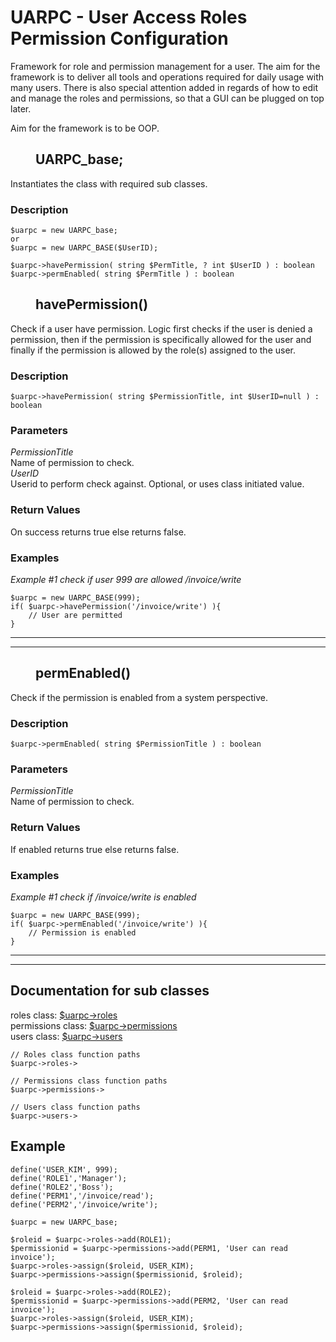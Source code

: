 # UARPC - User Access Roles Permission Configuration

Framework for role and permission management for a user. The aim for the framework is to deliver all tools and operations required for daily usage with many users. There is also special attention added in regards of how to edit and manage the roles and permissions, so that a GUI can be plugged on top later.

Aim for the framework is to be OOP.

## <dd>**UARPC_base;**</dd>

Instantiates the class with required sub classes.

### **Description**

    $uarpc = new UARPC_base;
    or
    $uarpc = new UARPC_BASE($UserID);

    $uarpc->havePermission( string $PermTitle, ? int $UserID ) : boolean
    $uarpc->permEnabled( string $PermTitle ) : boolean

## <dd>**havePermission()**</dd>

Check if a user have permission. Logic first checks if the user is denied a permission, then if the permission is specifically allowed for the user and finally if the permission is allowed by the role(s) assigned to the user.
### **Description**

    $uarpc->havePermission( string $PermissionTitle, int $UserID=null ) : boolean

### **Parameters**

_PermissionTitle_  
Name of permission to check.  
_UserID_  
Userid to perform check against. Optional, or uses class initiated value.

### **Return Values**

On success returns true else returns false.

### **Examples**

_Example #1 check if user 999 are allowed /invoice/write_

    $uarpc = new UARPC_BASE(999);
    if( $uarpc->havePermission('/invoice/write') ){
        // User are permitted
    }

<hr>
<hr>


## <dd>**permEnabled()**</dd>

Check if the permission is enabled from a system perspective.

### **Description**

    $uarpc->permEnabled( string $PermissionTitle ) : boolean

### **Parameters**

_PermissionTitle_  
Name of permission to check.  

### **Return Values**

If enabled returns true else returns false.

### **Examples**

_Example #1 check if /invoice/write is enabled_

    $uarpc = new UARPC_BASE(999);
    if( $uarpc->permEnabled('/invoice/write') ){
        // Permission is enabled
    }

<hr>
<hr>

## Documentation for sub classes


roles class: [\$uarpc->roles](UARPC.Roles.md)  
permissions class: [\$uarpc->permissions](UARPC.Permissions.md)  
users class: [\$uarpc->users](UARPC.Users.md)  

    // Roles class function paths
    $uarpc->roles->

    // Permissions class function paths
    $uarpc->permissions->

    // Users class function paths
    $uarpc->users->

## Example

```LESS
define('USER_KIM', 999);
define('ROLE1','Manager');
define('ROLE2','Boss');
define('PERM1','/invoice/read');
define('PERM2','/invoice/write');

$uarpc = new UARPC_base;

$roleid = $uarpc->roles->add(ROLE1);
$permissionid = $uarpc->permissions->add(PERM1, 'User can read invoice');
$uarpc->roles->assign($roleid, USER_KIM);
$uarpc->permissions->assign($permissionid, $roleid);

$roleid = $uarpc->roles->add(ROLE2);
$permissionid = $uarpc->permissions->add(PERM2, 'User can read invoice');
$uarpc->roles->assign($roleid, USER_KIM);
$uarpc->permissions->assign($permissionid, $roleid);
```
